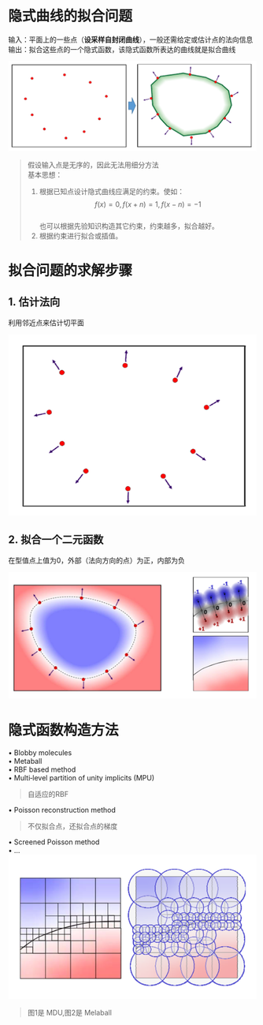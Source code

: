 # 隐式曲线的拟合问题   

输入：平面上的一些点（**设采样自封闭曲线**），一般还需给定或估计点的法向信息       
输出：拟合这些点的一个隐式函数，该隐式函数所表达的曲线就是拟合曲线       

![](../assets/瘾曲10.png)    

> 假设输入点是无序的，因此无法用细分方法     
基本思想：  
> 1. 根据已知点设计隐式曲线应满足的约束。使如：
$$
f(x)=0,f(x+n)=1,f(x-n)=-1
$$     
也可以根据先验知识构造其它约束，约束越多，拟合越好。 
> 1. 根据约束进行拟合或插值。     

# 拟合问题的求解步骤    

## 1. 估计法向

利用邻近点来估计切平面   

![](../assets/瘾曲11.png)    

## 2. 拟合一个二元函数

在型值点上值为0，外部（法向方向的点）为正，内部为负    

![](../assets/瘾曲12.png)    


# 隐式函数构造方法   

• Blobby molecules    
• Metaball     
• RBF based method     
• Multi‐level partition of unity implicits (MPU)  
> 自适应的RBF  
   
• Poisson reconstruction method  
> 不仅拟合点，还拟合点的梯度  
   
• Screened Poisson method     
• …       
![](../assets/瘾曲13.png)    

> 图1是 MDU,图2是 Melaball   